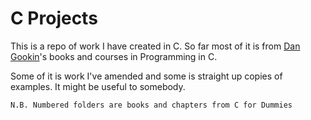 # C Projects

This is a repo of work I have created in C. So far most of it is from [Dan Gookin](https://dangookin.com)'s books and courses in Programming in C.

Some of it is work I've amended and some is straight up copies of examples. It might be useful to somebody.

`N.B. Numbered folders are books and chapters from C for Dummies`

